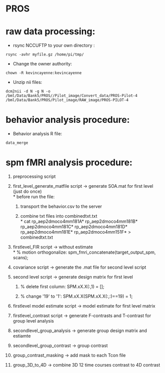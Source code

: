 PROS
====

raw data processing:
====================

-   rsync NCCUFTP to your own directory :

~~~~~~~~~~~~~~~~~~~~~~~~~~~~~~~~~~~~~~~~~~~~~~~~~~~~~~~~~~~~~~~~~~~~~~~~~~~~~~~~
rsync -avhr myfile.gz /home/pi/tmp/
~~~~~~~~~~~~~~~~~~~~~~~~~~~~~~~~~~~~~~~~~~~~~~~~~~~~~~~~~~~~~~~~~~~~~~~~~~~~~~~~

-   Change the owner authority:

~~~~~~~~~~~~~~~~~~~~~~~~~~~~~~~~~~~~~~~~~~~~~~~~~~~~~~~~~~~~~~~~~~~~~~~~~~~~~~~~
chown -R kevincayenne:kevincayenne
~~~~~~~~~~~~~~~~~~~~~~~~~~~~~~~~~~~~~~~~~~~~~~~~~~~~~~~~~~~~~~~~~~~~~~~~~~~~~~~~

-   Unzip nii files:

~~~~~~~~~~~~~~~~~~~~~~~~~~~~~~~~~~~~~~~~~~~~~~~~~~~~~~~~~~~~~~~~~~~~~~~~~~~~~~~~
dcm2nii -d N -g N -o /bml/Data/Bank5/PROS//Pilot_image/Convert_data/PROS-Pilot-4 /bml/Data/Bank5/PROS/Pilot_image/RAW_image/PROS-PILOT-4
~~~~~~~~~~~~~~~~~~~~~~~~~~~~~~~~~~~~~~~~~~~~~~~~~~~~~~~~~~~~~~~~~~~~~~~~~~~~~~~~

behavior analysis procedure:
============================

-   Behavior analysis R file:

~~~~~~~~~~~~~~~~~~~~~~~~~~~~~~~~~~~~~~~~~~~~~~~~~~~~~~~~~~~~~~~~~~~~~~~~~~~~~~~~
data_merge
~~~~~~~~~~~~~~~~~~~~~~~~~~~~~~~~~~~~~~~~~~~~~~~~~~~~~~~~~~~~~~~~~~~~~~~~~~~~~~~~

spm fMRI analysis procedure:
============================

1.  preprocessing script

2.  first_level_generate_matfile script -\> generate SOA.mat for first level
    (just do once)  
    \* before run the file:

    1.  transport the behavior.csv to the server  
        

    2.  combine txt files into combinedtxt.txt  
        \* cat rp_aep2dmoco4mm181A\* rp_aep2dmoco4mm181B\* rp_aep2dmoco4mm181C\*
        rp_aep2dmoco4mm181D\* rp_aep2dmoco4mm181E\* rp_aep2dmoco4mm151F\* \>
        combinedtxt.txt

3.  firstlevel_FIR script -\> without estimate  
    \* % motion orthogonalize: spm_fmri_concatenate(target_output_spm, scans);

4.  covariance script -\> generate the .mat file for second level script

5.  second level script -\> generate design matrix for first level

    1.  % delete first column: SPM.xX.X(:,1) = [];

    2.  % change '19' to '1': SPM.xX.X(SPM.xX.X(:,:)==19) = 1;

6.  firstlevel model estimate script -\> model estimate for first level matrix

7.  firstlevel_contrast script -\> generate F-contrasts and T-contrast for group
    level analysis

8.  secondlevel_group_analysis -\> generate group design matrix and estiamte

9.  secondlevel_group_contrast -\> group contrast

10. group_contrast_masking -\> add mask to each Tcon file

11. group_3D_to_4D -\> combine 3D 12 time courses contrast to 4D contrast
